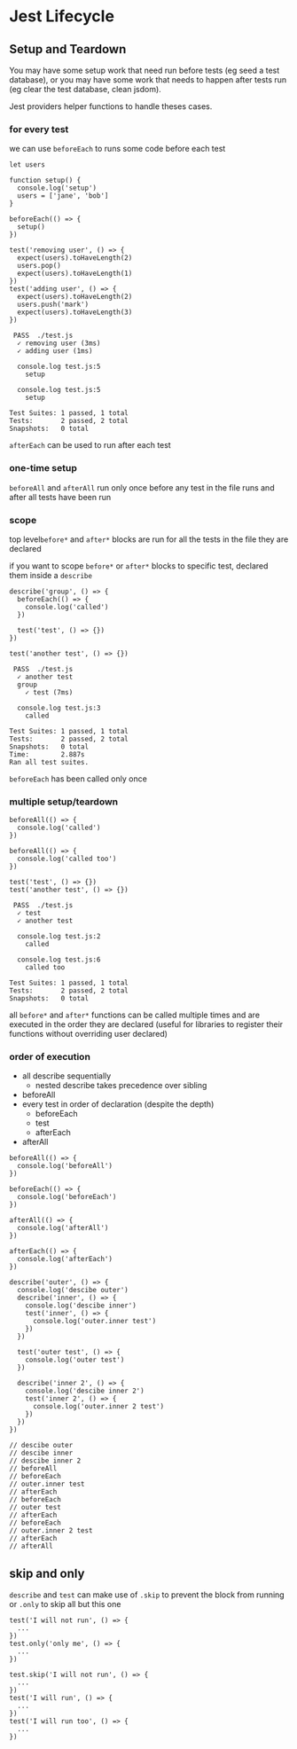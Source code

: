 # Jest Lifecycle

## Setup and Teardown

You may have some setup work that need run before tests (eg seed a test database), or you may have some work that needs to happen after tests run (eg clear the test database, clean jsdom).

Jest providers helper functions to handle theses cases.

### for every test

we can use `beforeEach` to runs some code before each test

```
let users

function setup() {
  console.log('setup')
  users = ['jane', 'bob']
}

beforeEach(() => {
  setup()
})

test('removing user', () => {
  expect(users).toHaveLength(2)
  users.pop()
  expect(users).toHaveLength(1)
})
test('adding user', () => {
  expect(users).toHaveLength(2)
  users.push('mark')
  expect(users).toHaveLength(3)
})

```

```
 PASS  ./test.js
  ✓ removing user (3ms)
  ✓ adding user (1ms)

  console.log test.js:5
    setup

  console.log test.js:5
    setup

Test Suites: 1 passed, 1 total
Tests:       2 passed, 2 total
Snapshots:   0 total
```

`afterEach` can be used to run after each test

### one-time setup

`beforeAll` and `afterAll` run only once before any test in the file runs and after all tests have been run

### scope

top level`before*` and `after*` blocks are run for all the tests in the file they are declared

if you want to scope `before*` or `after*` blocks to specific test, declared them inside a `describe`

```
describe('group', () => {
  beforeEach(() => {
    console.log('called')
  })

  test('test', () => {})
})

test('another test', () => {})

```

```
 PASS  ./test.js
  ✓ another test
  group
    ✓ test (7ms)

  console.log test.js:3
    called

Test Suites: 1 passed, 1 total
Tests:       2 passed, 2 total
Snapshots:   0 total
Time:        2.887s
Ran all test suites.
```

`beforeEach` has been called only once

### multiple setup/teardown

```
beforeAll(() => {
  console.log('called')
})

beforeAll(() => {
  console.log('called too')
})

test('test', () => {})
test('another test', () => {})
```

```
 PASS  ./test.js
  ✓ test
  ✓ another test

  console.log test.js:2
    called

  console.log test.js:6
    called too

Test Suites: 1 passed, 1 total
Tests:       2 passed, 2 total
Snapshots:   0 total
```

all `before*` and `after*` functions can be called multiple times and are executed in the order they are declared (useful for libraries to register their functions without overriding user declared)

### order of execution

- all describe sequentially
  - nested describe takes precedence over sibling
- beforeAll
- every test in order of declaration (despite the depth)
  - beforeEach
  - test
  - afterEach
- afterAll

```
beforeAll(() => {
  console.log('beforeAll')
})

beforeEach(() => {
  console.log('beforeEach')
})

afterAll(() => {
  console.log('afterAll')
})

afterEach(() => {
  console.log('afterEach')
})

describe('outer', () => {
  console.log('descibe outer')
  describe('inner', () => {
    console.log('descibe inner')
    test('inner', () => {
      console.log('outer.inner test')
    })
  })

  test('outer test', () => {
    console.log('outer test')
  })

  describe('inner 2', () => {
    console.log('descibe inner 2')
    test('inner 2', () => {
      console.log('outer.inner 2 test')
    })
  })
})

// descibe outer
// descibe inner
// descibe inner 2
// beforeAll
// beforeEach
// outer.inner test
// afterEach
// beforeEach
// outer test
// afterEach
// beforeEach
// outer.inner 2 test
// afterEach
// afterAll
```

## skip and only

`describe` and `test` can make use of `.skip` to prevent the block from running or `.only` to skip all but this one

```
test('I will not run', () => {
  ...
})
test.only('only me', () => {
  ...
})
```

```
test.skip('I will not run', () => {
  ...
})
test('I will run', () => {
  ...
})
test('I will run too', () => {
  ...
})
```
